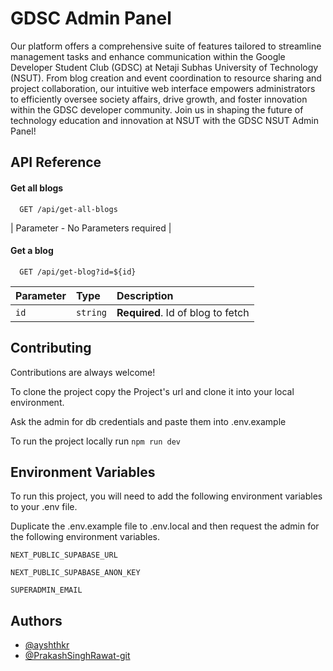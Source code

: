 
# GDSC Admin Panel

Our platform offers a comprehensive suite of features tailored to streamline management tasks and enhance communication within the Google Developer Student Club (GDSC) at Netaji Subhas University of Technology (NSUT). From blog creation and event coordination to resource sharing and project collaboration, our intuitive web interface empowers administrators to efficiently oversee society affairs, drive growth, and foster innovation within the GDSC developer community. Join us in shaping the future of technology education and innovation at NSUT with the GDSC NSUT Admin Panel!


## API Reference

#### Get all blogs

```http
  GET /api/get-all-blogs
```

| Parameter - No Parameters required |


#### Get a blog

```http
  GET /api/get-blog?id=${id}
```

| Parameter | Type     | Description                       |
| :-------- | :------- | :-------------------------------- |
| `id`      | `string` | **Required**. Id of blog to fetch |



## Contributing

Contributions are always welcome!

To clone the project copy the Project's url and clone it into your local environment.

Ask the admin for db credentials and paste them into .env.example

To run the project locally run ```npm run dev```



## Environment Variables

To run this project, you will need to add the following environment variables to your .env file.

Duplicate the .env.example file to .env.local and then request the admin for the following environment variables.

`NEXT_PUBLIC_SUPABASE_URL`

`NEXT_PUBLIC_SUPABASE_ANON_KEY`

`SUPERADMIN_EMAIL`


## Authors

- [@ayshthkr](https://www.github.com/ayshthkr)
- [@PrakashSinghRawat-git](https://www.github.com/PrakashSinghRawat-git)

